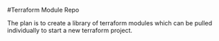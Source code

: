 #Terraform Module Repo

The plan is to create a library of terraform modules which can be pulled individually to start a new terraform project.